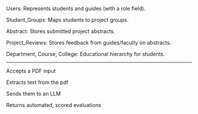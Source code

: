 Users: Represents students and guides (with a role field).

Student_Groups: Maps students to project groups.

Abstract: Stores submitted project abstracts.

Project_Reviews: Stores feedback from guides/faculty on abstracts.

Department, Course, College: Educational hierarchy for students.


-------------------------------------------------------------------------------------------------------------------------------------------------------------------------------------------------------------------


Accepts a PDF input

Extracts text from the pdf

Sends them to an LLM

Returns automated, scored evaluations


